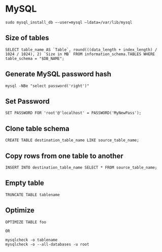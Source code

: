 # MySQL

```
sudo mysql_install_db –-user=mysql –ldata=/var/lib/mysql
```

## Size of tables
```
SELECT table_name AS `Table`, round(((data_length + index_length) / 1024 / 1024), 2) `Size in MB` FROM information_schema.TABLES WHERE table_schema = "$DB_NAME";
```

## Generate MySQL password hash
```
mysql -NBe "select password('right')"
```

## Set Password
```
SET PASSWORD FOR 'root'@'localhost' = PASSWORD('MyNewPass');
```

## Clone table schema
```
CREATE TABLE destination_table_name LIKE source_table_name;
```

## Copy rows from one table to another
```
INSERT INTO destination_table_name SELECT * FROM source_table_name;
```

## Empty table
```
TRUNCATE TABLE tablename
```

## Optimize
```
OPTIMIZE TABLE foo

OR

mysqlcheck -o tablename
mysqlcheck -o --all-databases -u root
```
